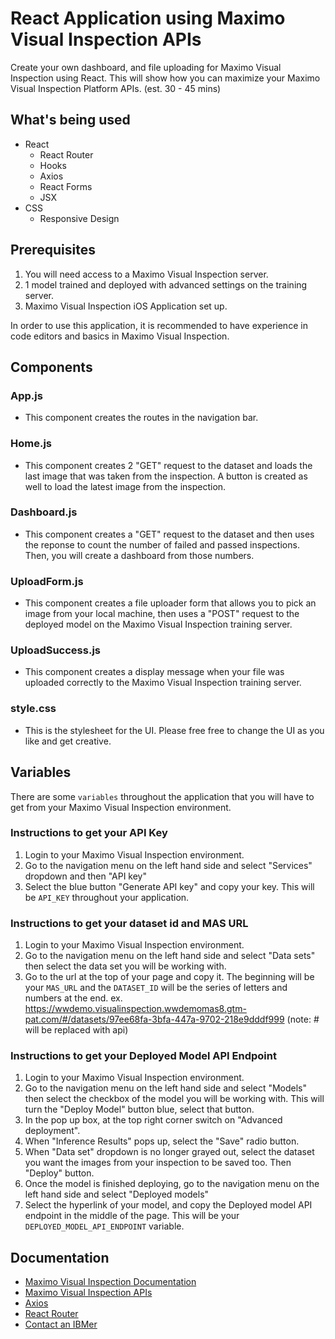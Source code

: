 # React Application using Maximo Visual Inspection APIs
Create your own dashboard, and file uploading for Maximo Visual Inspection using React. This will show how you can maximize your Maximo Visual Inspection Platform APIs. (est. 30 - 45 mins)

## What's being used
   - React
     - React Router
     - Hooks
     - Axios
     - React Forms
     - JSX
   - CSS
     - Responsive Design

## Prerequisites

1. You will need access to a Maximo Visual Inspection server. 
2. 1 model trained and deployed with advanced settings on the training server. 
3. Maximo Visual Inspection iOS Application set up.

In order to use this application, it is recommended to have experience in code editors and basics in Maximo Visual Inspection.

## Components

### App.js

- This component creates the routes in the navigation bar.

### Home.js

- This component creates 2 "GET" request to the dataset and loads the last image that was taken from the inspection. A button is created as well to load the latest image from the inspection. 

### Dashboard.js

- This component creates a "GET" request to the dataset and then uses the reponse to count the number of failed and passed inspections. Then, you will create a dashboard from those numbers. 

### UploadForm.js

- This component creates a file uploader form that allows you to pick an image from your local machine, then uses a "POST" request to the deployed model on the Maximo Visual Inspection training server. 

### UploadSuccess.js

- This component creates a display message when your file was uploaded correctly to the Maximo Visual Inspection training server. 

### style.css

- This is the stylesheet for the UI. Please free free to change the UI as you like and get creative. 

## Variables

There are some `variables` throughout the application that you will have to get from your Maximo Visual Inspection environment. 

### Instructions to get your API Key

1. Login to your Maximo Visual Inspection environment.
2. Go to the navigation menu on the left hand side and select "Services" dropdown and then "API key"
3. Select the blue button "Generate API key" and copy your key. This will be `API_KEY` throughout your application.

### Instructions to get your dataset id and MAS URL

1. Login to your Maximo Visual Inspection environment.
2. Go to the navigation menu on the left hand side and select "Data sets" then select the data set you will be working with. 
3. Go to the url at the top of your page and copy it. The beginning will be your `MAS_URL` and the `DATASET_ID` will be the series of letters and numbers at the end. ex. https://wwdemo.visualinspection.wwdemomas8.gtm-pat.com/#/datasets/97ee68fa-3bfa-447a-9702-218e9dddf999 (note: # will be replaced with api)

### Instructions to get your Deployed Model API Endpoint

1. Login to your Maximo Visual Inspection environment.
2. Go to the navigation menu on the left hand side and select "Models" then select the checkbox of the model you will be working with. This will turn the "Deploy Model" button blue, select that button.
3. In the pop up box, at the top right corner switch on "Advanced deployment". 
4. When "Inference Results" pops up, select the "Save" radio button. 
5. When "Data set" dropdown is no longer grayed out, select the dataset you want the images from your inspection to be saved too. Then "Deploy" button.
6. Once the model is finished deploying, go to the navigation menu on the left hand side and select "Deployed models"
7. Select the hyperlink of your model, and copy the Deployed model API endpoint in the middle of the page. This will be your `DEPLOYED_MODEL_API_ENDPOINT` variable.

## Documentation

- [Maximo Visual Inspection Documentation](https://www.ibm.com/docs/en/mas-cd/maximo-vi/8.6.0)
- [Maximo Visual Inspection APIs](https://public.dhe.ibm.com/systems/power/docs/powerai/api860.html#)
- [Axios](https://axios-http.com/docs/intro)
- [React Router](https://reactrouter.com/)
- [Contact an IBMer](https://www.ibm.com/products/maximo-visual-inspection-mobile)



